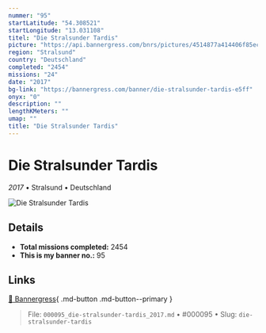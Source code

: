 ```yaml
---
nummer: "95"
startLatitude: "54.308521"
startLongitude: "13.031108"
titel: "Die Stralsunder Tardis"
picture: "https://api.bannergress.com/bnrs/pictures/4514877a414406f85ec78584e9e3c01c"
region: "Stralsund"
country: "Deutschland"
completed: "2454"
missions: "24"
date: "2017"
bg-link: "https://bannergress.com/banner/die-stralsunder-tardis-e5ff"
onyx: "0"
description: ""
lengthKMeters: ""
umap: ""
title: "Die Stralsunder Tardis"
---
```

# Die Stralsunder Tardis

*2017* • Stralsund • Deutschland

![Die Stralsunder Tardis](https://api.bannergress.com/bnrs/pictures/4514877a414406f85ec78584e9e3c01c)

## Details


- **Total missions completed:** 2454
- **This is my banner no.:** 95




## Links
[🔗 Bannergress](https://bannergress.com/banner/die-stralsunder-tardis-e5ff){ .md-button .md-button--primary }



> File: `000095_die-stralsunder-tardis_2017.md` • #000095 • Slug: `die-stralsunder-tardis`
